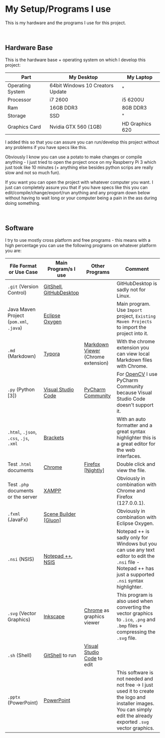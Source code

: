 # My Setup/Programs I use

This is my hardware and the programs I use for this project.

<br>

## Hardware Base

This is the hardware base + operating system on which I develop this project:

| Part             | My Desktop                       | My Laptop       |
| ---------------- | -------------------------------- | --------------- |
| Operating System | 64bit Windows 10 Creators Update | "               |
| Processor        | i7 2600                          | i5 6200U        |
| Ram              | 16GB  DDR3                       | 8GB DDR3        |
| Storage          | SSD                              | "               |
| Graphics Card    | Nvidia GTX 560 (1GB)             | HD Graphics 620 |

I added this so that you can assure you can run/develop this project without any problems if you have specs like this.

Obviously I know you can use a potato to make changes or compile anything - I just tried to open the project once on my Raspberry Pi 3 which just took like 10 minutes (+ anything else besides python scrips are really slow and not so much fun).

If you want you can open the project with whatever computer you want. I just can completely assure you that if you have specs like this you can edit/compile/change/export/run anything and any program down below without having to wait long or your computer being a pain in the ass during doing something.

<br>

## Software

I try to use mostly cross platform and free programs - this means with a high percentage you can use the following programs on whatever platform you are:

| File Format or Use Case                 | Main Program/s I use                     | Other Programs                           | Comment                                  |
| --------------------------------------- | ---------------------------------------- | ---------------------------------------- | ---------------------------------------- |
| `.git`  (Version Control)               | [GitShell](https://git-scm.com/downloads), [GitHubDesktop](https://desktop.github.com/) |                                          | GitHubDesktop is sadly not for Linux.    |
| Java Maven Project (`pom.xml`, `.java`) | [Eclipse Oxygen](https://www.eclipse.org/downloads/) |                                          | Main program. Use `Import` project, `Existing Maven Projects` to import the project into it. |
| `.md` (Markdown)                        | [Typora](https://typora.io/)             | [Markdown Viewer](https://chrome.google.com/webstore/detail/markdown-viewer/ckkdlimhmcjmikdlpkmbgfkaikojcbjk) (Chrome extension) | With the chrome extension you can view local Markdown files with Chrome. |
| `.py` (Python [3])                      | [Visual Studio Code](https://code.visualstudio.com/) | [PyCharm Community](https://www.jetbrains.com/pycharm/download/#section=windowsPy) | For [OpenCV](http://opencv-python-tutroals.readthedocs.io/en/latest/index.html) I use PyCharm Community because Visual Studio Code doesn't support it. |
| `.html`, `.json`, `.css`, `.js`, `.xml` | [Brackets](http://brackets.io/)          |                                          | With an auto formatter and a great syntax highlighter this is a great editor for the web interfaces. |
| Test `.html` documents                  | [Chrome](https://www.google.com/chrome/index.html) | [Firefox [Nightly]](https://www.mozilla.org/en-US/firefox/channel/desktop/) | Double click and view the file.          |
| Test `.php` documents or the server     | [XAMPP](https://www.apachefriends.org/download.html) |                                          | Obviously in combination with Chrome and Firefox (127.0.0.1). |
| `.fxml` (JavaFx)                        | [Scene Builder [Gluon]](http://gluonhq.com/products/scene-builder/) |                                          | Obviously in combination with Eclipse Oxygen. |
| `.nsi` (NSIS)                           | [Notepad ++](https://notepad-plus-plus.org/), [NSIS](http://nsis.sourceforge.net/Download) |                                          | Notepad ++ is sadly only for Windows but you can use any text editor to edit the `.nsi` file - Notepad ++ has just a supported `.nsi` syntax highlighter. |
| `.svg` (Vector Graphics)                | [Inkscape](https://inkscape.org/en/)     | [Chrome](https://www.google.com/chrome/index.html) as graphics viewer | This program is also used when converting the vector graphics to `.ico`, `.png` and `.bmp` files + compressing the `.svg` file. |
| `.sh` (Shell)                           | [GitShell](https://git-scm.com/downloads) to run | [Visual Studio Code](https://code.visualstudio.com/) to edit |                                          |
| `.pptx` (PowerPoint)                    | [PowerPoint](https://products.office.com/en/powerpoint) |                                          | This software is not needed and not free -> I just used it to create the logo and installer images. You can simply edit the already exported `.svg` vector graphics. |